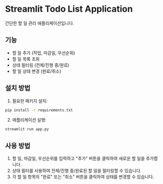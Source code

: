 # Streamlit Todo List Application

간단한 할 일 관리 애플리케이션입니다.

## 기능
- 할 일 추가 (작업, 마감일, 우선순위)
- 할 일 목록 조회
- 상태 필터링 (전체/진행 중/완료)
- 할 일 상태 변경 (완료/취소)

## 설치 방법
1. 필요한 패키지 설치:
```bash
pip install -r requirements.txt
```

2. 애플리케이션 실행:
```bash
streamlit run app.py
```

## 사용 방법
1. 할 일, 마감일, 우선순위를 입력하고 "추가" 버튼을 클릭하여 새로운 할 일을 추가합니다.
2. 상태 필터를 사용하여 전체/진행 중/완료된 할 일을 필터링할 수 있습니다.
3. 각 할 일 항목의 "완료" 또는 "취소" 버튼을 클릭하여 상태를 변경할 수 있습니다.
